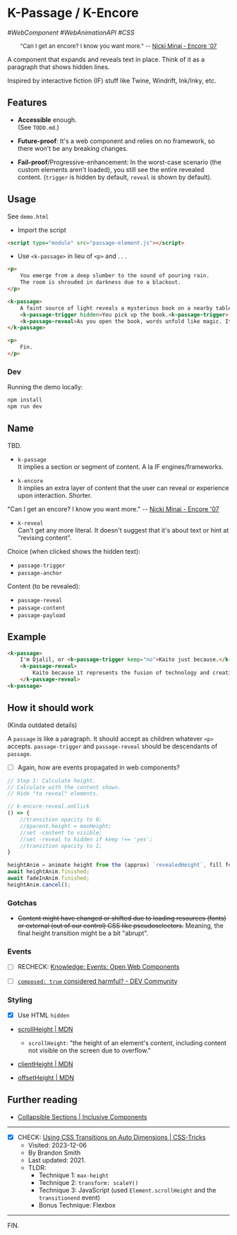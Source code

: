 # K-Passage / K-Encore
_#WebComponent #WebAnimationAPI #CSS_

<aside style="text-align: center; font-size: small;">

"Can I get an encore? I know you want more." -- [Nicki Minaj - Encore '07][encore-lyrics]

</aside>

A component that expands and reveals text in place.
Think of it as a paragraph that shows hidden lines.

Inspired by interactive fiction (IF) stuff like Twine, Windrift, Ink/Inky, etc.


## Features

- **Accessible** enough. \
(See `TODO.md`.)

- **Future-proof**: It's a web component and relies on no framework, so there won't be any breaking changes.

- **Fail-proof**/Progressive-enhancement: In the worst-case scenario (the custom elements aren't loaded), you still see the entire revealed content.
(`trigger` is hidden by default, `reveal` is shown by default).


## Usage

See `demo.html`

- Import the script
```html
<script type="module" src="passage-element.js"></script>
```

- Use `<k-passage>` in lieu of `<p>`
and . . .
```html
<p>
    You emerge from a deep slumber to the sound of pouring rain.
    The room is shrouded in darkness due to a blackout.
</p>

<k-passage>
    A faint source of light reveals a mysterious book on a nearby table.
    <k-passage-trigger hidden>You pick up the book.<k-passage-trigger>
    <k-passage-reveal>As you open the book, words unfold like magic. It fills you with determination.<k-passage-reveal>
</k-passage>

<p>
    Fin.
</p>
```

### Dev

Running the demo locally:
```sh
npm install
npm run dev
```


## Name

TBD.

- `k-passage` \
It implies a section or segment of content.
A la IF engines/frameworks.

- `k-encore` \
It implies an extra layer of content that the user can reveal or experience upon interaction.
Shorter.

"Can I get an encore? I know you want more." -- [Nicki Minaj - Encore '07][encore-lyrics]


- `k-reveal` \
Can't get any more literal.
It doesn't suggest that it's about text or hint at "revising content".

Choice (when clicked shows the hidden text):
- `passage-trigger`
- `passage-anchor`

Content (to be revealed):
- `passage-reveal`
- `passage-content`
- `passage-payload`


## Example

```html
<k-passage>
    I'm Djalil, or <k-passage-trigger keep="no">Kaito just because.</k-passage-trigger>
    <k-passage-reveal>
        Kaito because it represents the fusion of technology and creativity/entertainment.
    </k-passage-reveal>
<k-passage>
```


## How it should work

(Kinda outdated details)

A `passage` is like a `p`aragraph.
It should accept as children whatever `<p>` accepts.
`passage-trigger` and `passage-reveal` should be descendants of `passage`.
- [ ] Again, how are events propagated in web components?

```js
// Step 1: Calculate height.
// Calculate with the content shown.
// Hide "to reveal" elements.

// k-encore-reveal.onClick
() => {
    //transition opacity to 0;
    //$parent.height = maxHeight;
    //set -content to visible;
    //set -reveal to hidden if keep !== 'yes';
    //transition opacity to 1;
}
```

```js
heightAnim = animate height from the (approx) `revealedHeight`, fill forwards, duration 300ms.
await heightAnim.finished;
await fadeInAnim.finished;
heightAnim.cancel();
```


### Gotchas

- ~~Content might have changed or shifted due to loading resources (fonts) or external (out of our control) CSS like pseudoselectors.~~
Meaning, the final height transition might be a bit "abrupt".


### Events

- [ ] RECHECK: [Knowledge: Events: Open Web Components](https://open-wc.org/guides/knowledge/events/)

- [ ] [`composed: true` considered harmful? - DEV Community](https://dev.to/open-wc/composed-true-considered-harmful-5g59)

### Styling

- [x] Use HTML `hidden`

- [scrollHeight | MDN](https://developer.mozilla.org/en-US/docs/Web/API/Element/scrollHeight)
    * `scrollHeight`: "the height of an element's content, including content not visible on the screen due to overflow."

- [clientHeight | MDN](https://developer.mozilla.org/en-US/docs/Web/API/Element/clientHeight)

- [offsetHeight | MDN](https://developer.mozilla.org/en-US/docs/Web/API/HTMLElement/offsetHeight)


## Further reading

- [Collapsible Sections | Inclusive Components](https://inclusive-components.design/collapsible-sections/)

---

- [x] CHECK: [Using CSS Transitions on Auto Dimensions | CSS-Tricks](https://css-tricks.com/using-css-transitions-auto-dimensions/)
    * Visited: 2023-12-06
    * By Brandon Smith 
    * Last updated: 2021.
    * TLDR:
        + Technique 1: `max-height`
        + Technique 2: `transform: scaleY()`
        + Technique 3: JavaScript (used `Element.scrollHeight` and the `transitionend` event)
        + Bonus Technique: Flexbox

[encore-lyrics]: https://genius.com/Nicki-minaj-encore-07-lyrics "Nicki Minaj – Encore '07 Lyrics | Genius Lyrics"

---

FIN.
